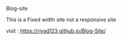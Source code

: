 Blog-site

This is a Fixed width site not a responsive site

visit :  https://riyad123.github.io/Blog-Site/
